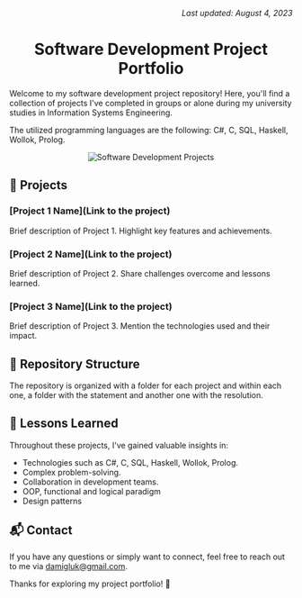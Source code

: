 <!-- Last Updated Note -->
<p align="right">
    <em>Last updated: August 4, 2023</em>
</p>

<!-- Header -->
<h1 align="center">Software Development Project Portfolio</h1>

<p>
    Welcome to my software development project repository! Here, you'll find a collection of projects I've completed in groups or alone during my university studies in Information Systems Engineering.
</p>
<p>The utilized programming languages are the following: C#, C, SQL, Haskell, Wollok, Prolog.</p>

<!-- Visual Representation -->
<p align="center">
    <img src="https://media.licdn.com/dms/image/C4E16AQFIcY1M-woYyw/profile-displaybackgroundimage-shrink_350_1400/0/1654784927186?e=1696464000&v=beta&t=djEM9Ghhiaz7Fgw_XF-8TZoh6lRZ7guvg_bsM6L19Ko" alt="Software Development Projects">
</p>

## 🚀 Projects

### [Project 1 Name](Link to the project)
Brief description of Project 1. Highlight key features and achievements.

### [Project 2 Name](Link to the project)
Brief description of Project 2. Share challenges overcome and lessons learned.

### [Project 3 Name](Link to the project)
Brief description of Project 3. Mention the technologies used and their impact.

## 📂 Repository Structure

The repository is organized with a folder for each project and within each one, a folder with the statement and another one with the resolution.

## 🧠 Lessons Learned

Throughout these projects, I've gained valuable insights in:

- Technologies such as C#, C, SQL, Haskell, Wollok, Prolog.
- Complex problem-solving.
- Collaboration in development teams.
- OOP, functional and logical paradigm
- Design patterns

## 📬 Contact

If you have any questions or simply want to connect, feel free to reach out to me via damigluk@gmail.com.

Thanks for exploring my project portfolio! 🌟
